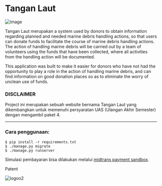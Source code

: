 # Tangan Laut
![image](https://github.com/roniantoniius/Aplikasi-Tangan-Laut---Django/assets/121453378/47319096-5966-4c9c-8121-d964f3ff75aa)

Tangan Laut merupakan a system used by donors to obtain information regarding planned and needed marine debris handling actions, so that users can donate funds to facilitate the course of marine debris handling actions. The action of handling marine debris will be carried out by a team of volunteers using the funds that have been collected, where all activities from the handling action will be documented.

This application was built to make it easier for donors who have not had the opportunity to play a role in the action of handling marine debris, and can find information on good donation places so as to eliminate the worry of unclean use of funds.


### DISCLAIMER
Project ini merupakan sebuah website bernama Tangan Laut yang dikembangkan untuk memenuhi persyaratan UAS (Ulangan Akhir Semester) dengan mengambil paket 4.

---

### Cara penggunaan:
```
$ pip install -r requirements.txt
$ ./manage.py migrate
$ ./manage.py runserver
```

Simulasi pembayaran bisa dilakukan melalui [midtrans payment sandbox](https://simulator.sandbox.midtrans.com/bca/va/index).

Patent

![logoo2](https://github.com/roniantoniius/Aplikasi-Tangan-Laut---Django/assets/121453378/32ef26b0-dea1-40ec-be45-0412e87ac922)


